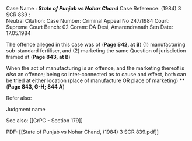 Case Name : ***State of Punjab vs Nohar Chand***
Case Reference: (1984) 3 SCR 839 :  
Neutral Citation:
Case Number: Criminal Appeal No 247/1984
Court: Supreme Court
Bench: 02
Coram: DA Desi, Amarendranath Sen
Date: 17.05.1984

The offence alleged in this case was of (**Page 842, at B**)
	(1) manufacturing sub-standard fertiliser, and
	(2) marketing the same
	Question of jurisdiction framed at (**Page 843, at B**)

When the act of manufacturing is an offence, and the marketing thereof is *also* an offence; being so inter-connected as to cause and effect, both can be tried at either location (place of manufacture OR place of marketing) **(**Page 843, G-H; 844 A**)

Refer also:

Judgment name

See also:
[[CrPC - Section 179]] 

PDF:
[[State of Punjab vs Nohar Chand, (1984) 3 SCR 839.pdf]]